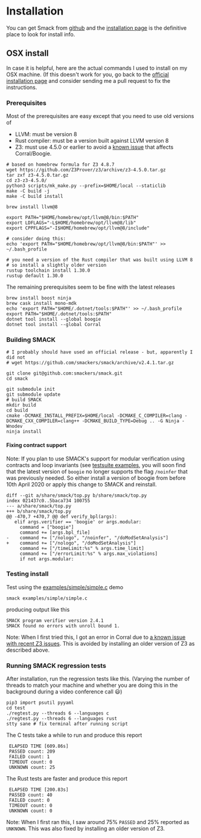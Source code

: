 # Installation

You can get Smack from
[github](https://github.com/smackers/smack/)
and the
[installation
page](https://github.com/smackers/smack/blob/master/docs/installation.md)
is the definitive place to look for install info.

## OSX install

In case it is helpful, here are the actual commands I used
to install on my OSX machine.
(If this doesn't work for you, go back to the
[official installation
page](https://github.com/smackers/smack/blob/master/docs/installation.md)
and consider sending me a pull request to fix the instructions.

### Prerequisites

Most of the prerequisites are easy except that you need to use old
versions of

- LLVM: must be version 8
- Rust compiler: must be a version built against LLVM version 8
- Z3: must use 4.5.0 or earlier to avoid
  a [known issue](https://github.com/smackers/smack/issues/521)
  that affects Corral/Boogie.

```
# based on homebrew formula for Z3 4.8.7
wget https://github.com/Z3Prover/z3/archive/z3-4.5.0.tar.gz
tar zxf z3-4.5.0.tar.gz
cd z3-z3-4.5.0/
python3 scripts/mk_make.py --prefix=$HOME/local --staticlib
make -C build -j
make -C build install

brew install llvm@8

export PATH="$HOME/homebrew/opt/llvm@8/bin:$PATH"
export LDFLAGS="-L$HOME/homebrew/opt/llvm@8/lib"
export CPPFLAGS="-I$HOME/homebrew/opt/llvm@8/include"

# consider doing this:
echo 'export PATH="$HOME/homebrew/opt/llvm@8/bin:$PATH"' >> ~/.bash_profile

# you need a version of the Rust compiler that was built using LLVM 8
# so install a slightly older version
rustup toolchain install 1.30.0
rustup default 1.30.0
```

The remaining prerequisites seem to be fine with the latest releases

```
brew install boost ninja
brew cask install mono-mdk
echo 'export PATH="$HOME/.dotnet/tools:$PATH"' >> ~/.bash_profile
export PATH="$HOME/.dotnet/tools:$PATH"
dotnet tool install --global boogie
dotnet tool install --global Corral
```


### Building SMACK

```
# I probably should have used an official release - but, apparently I did not
# wget https://github.com/smackers/smack/archive/v2.4.1.tar.gz

git clone git@github.com:smackers/smack.git
cd smack

git submodule init
git submodule update
# build SMACK
mkdir build
cd build
cmake -DCMAKE_INSTALL_PREFIX=$HOME/local -DCMAKE_C_COMPILER=clang -DCMAKE_CXX_COMPILER=clang++ -DCMAKE_BUILD_TYPE=Debug .. -G Ninja -Wnodev
ninja install
```

#### Fixing contract support

Note: If you plan to use SMACK's support for modular verification using contracts and
loop invariants (see [testsuite
examples](https://github.com/smackers/smack/tree/master/test/c/contracts),
you will soon find that the latest version of `boogie`
no longer supports the flag `/noinfer` that was previously needed.
So either install a version of boogie from before 10th April 2020 or
apply this change to SMACK and reinstall.

```
diff --git a/share/smack/top.py b/share/smack/top.py
index 021437c0..5baca734 100755
--- a/share/smack/top.py
+++ b/share/smack/top.py
@@ -470,7 +470,7 @@ def verify_bpl(args):
   elif args.verifier == 'boogie' or args.modular:
     command = ["boogie"]
     command += [args.bpl_file]
-    command += ["/nologo", "/noinfer", "/doModSetAnalysis"]
+    command += ["/nologo", "/doModSetAnalysis"]
     command += ["/timeLimit:%s" % args.time_limit]
     command += ["/errorLimit:%s" % args.max_violations]
     if not args.modular:
```

### Testing install

Test using the
[examples/simple/simple.c](https://github.com/smackers/smack/blob/master/examples/simple/simple.c)
demo

```
smack examples/simple/simple.c
```
producing output like this

```
SMACK program verifier version 2.4.1
SMACK found no errors with unroll bound 1.
```

Note: When I first tried this, I got an error in Corral
due to [a known issue with recent Z3 issues](https://github.com/smackers/smack/issues/521).
This is avoided by installing an older version of Z3 as described above.


### Running SMACK regression tests

After installation, run the regression tests like this.
(Varying the number of threads to match your machine and whether you are
doing this in the background during a video conference call :smiley:)

```
pip3 import psutil pyyaml
cd test
./regtest.py --threads 6 --languages c
./regtest.py --threads 6 --languages rust
stty sane # fix terminal after running script
```

The C tests take a while to run and produce this report

```
 ELAPSED TIME [609.86s]
 PASSED count: 209
 FAILED count: 1
 TIMEOUT count: 0
 UNKNOWN count: 25
```

The Rust tests are faster and produce this report

```
 ELAPSED TIME [200.83s]
 PASSED count: 40
 FAILED count: 0
 TIMEOUT count: 0
 UNKNOWN count: 0
```

Note: When I first ran this, I saw around 75% `PASSED` and 25% reported
as `UNKNOWN`.
This was also fixed by installing an older version of Z3.
